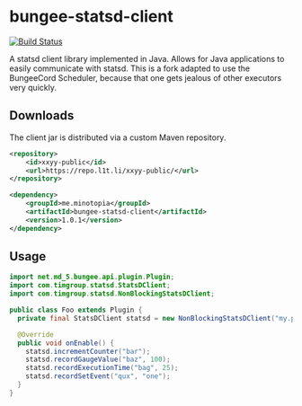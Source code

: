 bungee-statsd-client
==================

[![Build Status](https://ci.minotopia.me/buildStatus/icon?job=public~bungee-statsd-client)](https://ci.minotopia.me/job/public~bungee-statsd-client)

A statsd client library implemented in Java.  Allows for Java applications to easily communicate with statsd. This is
a fork adapted to use the BungeeCord Scheduler, because that one gets jealous of other executors very quickly.

Downloads
---------
The client jar is distributed via a custom Maven repository.

```xml
<repository>
    <id>xxyy-public</id>
    <url>https://repo.l1t.li/xxyy-public/</url>
</repository>
```

```xml
<dependency>
    <groupId>me.minotopia</groupId>
    <artifactId>bungee-statsd-client</artifactId>
    <version>1.0.1</version>
</dependency>
```

Usage
-----
```java
import net.md_5.bungee.api.plugin.Plugin;
import com.timgroup.statsd.StatsDClient;
import com.timgroup.statsd.NonBlockingStatsDClient;

public class Foo extends Plugin {
  private final StatsDClient statsd = new NonBlockingStatsDClient("my.prefix", "statsd-host", 8125, this);

  @Override
  public void onEnable() {
    statsd.incrementCounter("bar");
    statsd.recordGaugeValue("baz", 100);
    statsd.recordExecutionTime("bag", 25);
    statsd.recordSetEvent("qux", "one");
  }
}
```

